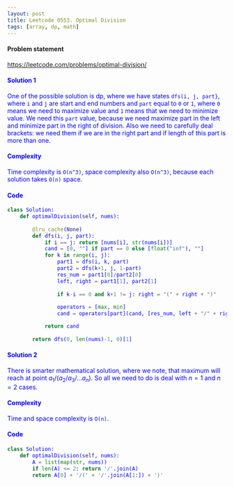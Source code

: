 ```yaml
---
layout: post
title: Leetcode 0553. Optimal Division
tags: [array, dp, math]
---
```


#### Problem statement

<a href="https://leetcode.com/problems/optimal-division/"> <font color = blue>https://leetcode.com/problems/optimal-division/

#### Solution 1
One of the possible solution is dp, where we have states `dfs(i, j, part}`, where `i` and `j` are start and end numbers and `part` equal to `0` or `1`, where `0` means we need to maximize value and `1` means that we need to minimize value. We need this `part` value, because we need maximize part in the left and minimize part in the right of division. Also we need to carefully deal brackets: we need them if we are in the right part and if length of this part is more than one.

#### Complexity
Time complexity is `O(n^3)`, space complexity also `O(n^3)`, because each solution takes `O(n)` space.

#### Code
```python
class Solution:
    def optimalDivision(self, nums):
        
        @lru_cache(None)
        def dfs(i, j, part):           
            if i == j: return [nums[i], str(nums[i])]
            cand = [0, ""] if part == 0 else [float("inf"), ""]
            for k in range(i, j):
                part1 = dfs(i, k, part)
                part2 = dfs(k+1, j, 1-part)
                res_num = part1[0]/part2[0]
                left, right = part1[1], part2[1]
    
                if k-i == 0 and k+1 != j: right = "(" + right + ")"
                
                operators = [max, min]
                cand = operators[part](cand, [res_num, left + "/" + right])

            return cand
     
        return dfs(0, len(nums)-1, 0)[1]
```

#### Solution 2
There is smarter mathematical solution, where we note, that maximum will reach at point $a_1/(a_2/a_3/\dots a_n)$. So all we need to do is deal with $n=1$ and $n=2$ cases.

#### Complexity
Time and space complexity is `O(n)`.

#### Code
```python
class Solution:
    def optimalDivision(self, nums):
        A = list(map(str, nums))
        if len(A) <= 2: return '/'.join(A)
        return A[0] + '/(' + '/'.join(A[1:]) + ')'
```


